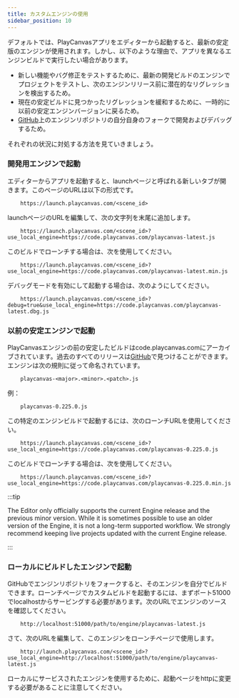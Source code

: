 ```yaml
---
title: カスタムエンジンの使用
sidebar_position: 10
---
```


デフォルトでは、PlayCanvasアプリをエディターから起動すると、最新の安定版のエンジンが使用されます。しかし、以下のような理由で、アプリを異なるエンジンビルドで実行したい場合があります。

* 新しい機能やバグ修正をテストするために、最新の開発ビルドのエンジンでプロジェクトをテストし、次のエンジンリリース前に潜在的なリグレッションを検出するため。
* 現在の安定ビルドに見つかったリグレッションを緩和するために、一時的に以前の安定エンジンバージョンに戻るため。
* [GitHub][1]上のエンジンリポジトリの自分自身のフォークで開発およびデバッグするため。

それぞれの状況に対処する方法を見ていきましょう。

### 開発用エンジンで起動

エディターからアプリを起動すると、launchページと呼ばれる新しいタブが開きます。このページのURLは以下の形式です。

```
    https://launch.playcanvas.com/<scene_id>
```

launchページのURLを編集して、次の文字列を末尾に追加します。

```
    https://launch.playcanvas.com/<scene_id>?use_local_engine=https://code.playcanvas.com/playcanvas-latest.js
```

このビルドでローンチする場合は、次を使用してください。

```
    https://launch.playcanvas.com/<scene_id>?use_local_engine=https://code.playcanvas.com/playcanvas-latest.min.js
```

デバッグモードを有効にして起動する場合は、次のようにしてください。

```
    https://launch.playcanvas.com/<scene_id>?debug=true&use_local_engine=https://code.playcanvas.com/playcanvas-latest.dbg.js
```

### 以前の安定エンジンで起動

PlayCanvasエンジンの前の安定したビルドはcode.playcanvas.comにアーカイブされています。過去のすべてのリリースは[GitHub][2]で見つけることができます。エンジンは次の規則に従って命名されています。

```
    playcanvas-<major>.<minor>.<patch>.js
```

例：

```
    playcanvas-0.225.0.js
```

この特定のエンジンビルドで起動するには、次のローンチURLを使用してください。

```
    https://launch.playcanvas.com/<scene_id>?use_local_engine=https://code.playcanvas.com/playcanvas-0.225.0.js
```

このビルドでローンチする場合は、次を使用してください。

```
    https://launch.playcanvas.com/<scene_id>?use_local_engine=https://code.playcanvas.com/playcanvas-0.225.0.min.js
```

:::tip

The Editor only officially supports the current Engine release and the previous minor version. While it is sometimes possible to use an older version of the Engine, it is not a long-term supported workflow. We strongly recommend keeping live projects updated with the current Engine release.

:::

### ローカルにビルドしたエンジンで起動

GitHubでエンジンリポジトリをフォークすると、そのエンジンを自分でビルドできます。ローンチページでカスタムビルドを起動するには、まずポート51000でlocalhostからサービングする必要があります。次のURLでエンジンのソースを確認してください。

```
    http://localhost:51000/path/to/engine/playcanvas-latest.js
```

さて、次のURLを編集して、このエンジンをローンチページで使用します。

```
    http://launch.playcanvas.com/<scene_id>?use_local_engine=http://localhost:51000/path/to/engine/playcanvas-latest.js
```

ローカルにサービスされたエンジンを使用するために、起動ページをhttpに変更する必要があることに注意してください。

[1]: https://github.com/playcanvas/engine
[2]: https://github.com/playcanvas/engine/releases

